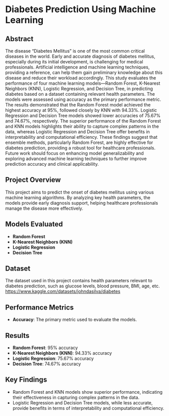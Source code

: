 # Diabetes Prediction Using Machine Learning

## Abstract
The disease “Diabetes Mellitus” is one of the most common critical diseases in the world. Early and accurate diagnosis of diabetes mellitus, especially during its initial development, is challenging for medical professionals. Artificial intelligence and machine learning techniques, providing a reference, can help them gain preliminary knowledge about this disease and reduce their workload accordingly. This study evaluates the performance of four machine learning models—Random Forest, K-Nearest Neighbors (KNN), Logistic Regression, and Decision Tree, in predicting diabetes based on a dataset containing relevant health parameters. The models were assessed using accuracy as the primary performance metric. The results demonstrated that the Random Forest model achieved the highest accuracy at 95%, followed closely by KNN with 94.33%. Logistic Regression and Decision Tree models showed lower accuracies of 75.67% and 74.67%, respectively. The superior performance of the Random Forest and KNN models highlights their ability to capture complex patterns in the data, whereas Logistic Regression and Decision Tree offer benefits in interpretability and computational efficiency. These findings suggest that ensemble methods, particularly Random Forest, are highly effective for diabetes prediction, providing a robust tool for healthcare professionals. Future work should focus on enhancing model generalizability and exploring advanced machine learning techniques to further improve prediction accuracy and clinical applicability.

## Project Overview
This project aims to predict the onset of diabetes mellitus using various machine learning algorithms. By analyzing key health parameters, the models provide early diagnosis support, helping healthcare professionals manage the disease more effectively.

## Models Evaluated
- **Random Forest**
- **K-Nearest Neighbors (KNN)**
- **Logistic Regression**
- **Decision Tree**

## Dataset
The dataset used in this project contains health parameters relevant to diabetes prediction, such as glucose levels, blood pressure, BMI, age, etc.
https://www.kaggle.com/datasets/johndasilva/diabetes

## Performance Metrics
- **Accuracy**: The primary metric used to evaluate the models.

## Results
- **Random Forest**: 95% accuracy
- **K-Nearest Neighbors (KNN)**: 94.33% accuracy
- **Logistic Regression**: 75.67% accuracy
- **Decision Tree**: 74.67% accuracy

## Key Findings
- Random Forest and KNN models show superior performance, indicating their effectiveness in capturing complex patterns in the data.
- Logistic Regression and Decision Tree models, while less accurate, provide benefits in terms of interpretability and computational efficiency.

